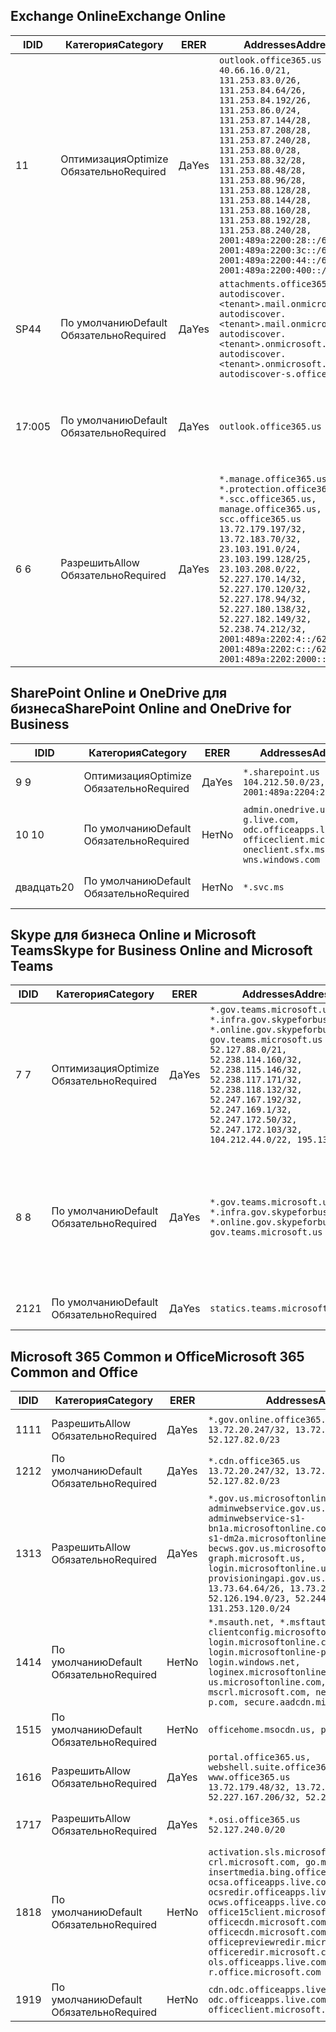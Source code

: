 <!--THIS FILE IS AUTOMATICALLY GENERATED. MANUAL CHANGES WILL BE OVERWRITTEN.-->
<!--Please contact the Office 365 Endpoints team with any questions.-->
<!--USGovGCCHigh endpoints version 2019062800-->
<!--File generated 2019-06-28 11:00:11.8056-->

## <a name="exchange-online"></a><span data-ttu-id="aaa48-101">Exchange Online</span><span class="sxs-lookup"><span data-stu-id="aaa48-101">Exchange Online</span></span>

<span data-ttu-id="aaa48-102">ID</span><span class="sxs-lookup"><span data-stu-id="aaa48-102">ID</span></span> | <span data-ttu-id="aaa48-103">Категория</span><span class="sxs-lookup"><span data-stu-id="aaa48-103">Category</span></span> | <span data-ttu-id="aaa48-104">ER</span><span class="sxs-lookup"><span data-stu-id="aaa48-104">ER</span></span> | <span data-ttu-id="aaa48-105">Addresses</span><span class="sxs-lookup"><span data-stu-id="aaa48-105">Addresses</span></span> | <span data-ttu-id="aaa48-106">Порты</span><span class="sxs-lookup"><span data-stu-id="aaa48-106">Ports</span></span>
-- | -------------------- | --- | ------------------------------------------------------------------------------------------------------------------------------------------------------------------------------------------------------------------------------------------------------------------------------------------------------------------------------------------------------------------------------------------------------------------------------------------------ | -------------------------------
<span data-ttu-id="aaa48-107">1</span><span class="sxs-lookup"><span data-stu-id="aaa48-107">1</span></span> | <span data-ttu-id="aaa48-108">Оптимизация</span><span class="sxs-lookup"><span data-stu-id="aaa48-108">Optimize</span></span><BR><span data-ttu-id="aaa48-109">Обязательно</span><span class="sxs-lookup"><span data-stu-id="aaa48-109">Required</span></span> | <span data-ttu-id="aaa48-110">Да</span><span class="sxs-lookup"><span data-stu-id="aaa48-110">Yes</span></span> | `outlook.office365.us`<BR>`40.66.16.0/21, 131.253.83.0/26, 131.253.84.64/26, 131.253.84.192/26, 131.253.86.0/24, 131.253.87.144/28, 131.253.87.208/28, 131.253.87.240/28, 131.253.88.0/28, 131.253.88.32/28, 131.253.88.48/28, 131.253.88.96/28, 131.253.88.128/28, 131.253.88.144/28, 131.253.88.160/28, 131.253.88.192/28, 131.253.88.240/28, 2001:489a:2200:28::/62, 2001:489a:2200:3c::/62, 2001:489a:2200:44::/62, 2001:489a:2200:400::/56` | <span data-ttu-id="aaa48-111">**TCP:** 443, 80</span><span class="sxs-lookup"><span data-stu-id="aaa48-111">**TCP:** 443, 80</span></span>
<span data-ttu-id="aaa48-112">SP4</span><span class="sxs-lookup"><span data-stu-id="aaa48-112">4</span></span> | <span data-ttu-id="aaa48-113">По умолчанию</span><span class="sxs-lookup"><span data-stu-id="aaa48-113">Default</span></span><BR><span data-ttu-id="aaa48-114">Обязательно</span><span class="sxs-lookup"><span data-stu-id="aaa48-114">Required</span></span> | <span data-ttu-id="aaa48-115">Да</span><span class="sxs-lookup"><span data-stu-id="aaa48-115">Yes</span></span> | `attachments.office365-net.us, autodiscover.<tenant>.mail.onmicrosoft.com, autodiscover.<tenant>.mail.onmicrosoft.us, autodiscover.<tenant>.onmicrosoft.com, autodiscover.<tenant>.onmicrosoft.us, autodiscover-s.office365.us` | <span data-ttu-id="aaa48-116">**TCP:** 443, 80</span><span class="sxs-lookup"><span data-stu-id="aaa48-116">**TCP:** 443, 80</span></span>
<span data-ttu-id="aaa48-117">17:00</span><span class="sxs-lookup"><span data-stu-id="aaa48-117">5</span></span> | <span data-ttu-id="aaa48-118">По умолчанию</span><span class="sxs-lookup"><span data-stu-id="aaa48-118">Default</span></span><BR><span data-ttu-id="aaa48-119">Обязательно</span><span class="sxs-lookup"><span data-stu-id="aaa48-119">Required</span></span> | <span data-ttu-id="aaa48-120">Да</span><span class="sxs-lookup"><span data-stu-id="aaa48-120">Yes</span></span> | `outlook.office365.us` | <span data-ttu-id="aaa48-121">**TCP:** 143, 25, 587, 993, 995</span><span class="sxs-lookup"><span data-stu-id="aaa48-121">**TCP:** 143, 25, 587, 993, 995</span></span>
<span data-ttu-id="aaa48-122">6 </span><span class="sxs-lookup"><span data-stu-id="aaa48-122">6</span></span> | <span data-ttu-id="aaa48-123">Разрешить</span><span class="sxs-lookup"><span data-stu-id="aaa48-123">Allow</span></span><BR><span data-ttu-id="aaa48-124">Обязательно</span><span class="sxs-lookup"><span data-stu-id="aaa48-124">Required</span></span> | <span data-ttu-id="aaa48-125">Да</span><span class="sxs-lookup"><span data-stu-id="aaa48-125">Yes</span></span> | `*.manage.office365.us, *.protection.office365.us, *.scc.office365.us, manage.office365.us, scc.office365.us`<BR>`13.72.179.197/32, 13.72.183.70/32, 23.103.191.0/24, 23.103.199.128/25, 23.103.208.0/22, 52.227.170.14/32, 52.227.170.120/32, 52.227.178.94/32, 52.227.180.138/32, 52.227.182.149/32, 52.238.74.212/32, 2001:489a:2202:4::/62, 2001:489a:2202:c::/62, 2001:489a:2202:2000::/63` | <span data-ttu-id="aaa48-126">**TCP:** 25, 443</span><span class="sxs-lookup"><span data-stu-id="aaa48-126">**TCP:** 25, 443</span></span>

## <a name="sharepoint-online-and-onedrive-for-business"></a><span data-ttu-id="aaa48-127">SharePoint Online и OneDrive для бизнеса</span><span class="sxs-lookup"><span data-stu-id="aaa48-127">SharePoint Online and OneDrive for Business</span></span>

<span data-ttu-id="aaa48-128">ID</span><span class="sxs-lookup"><span data-stu-id="aaa48-128">ID</span></span> | <span data-ttu-id="aaa48-129">Категория</span><span class="sxs-lookup"><span data-stu-id="aaa48-129">Category</span></span> | <span data-ttu-id="aaa48-130">ER</span><span class="sxs-lookup"><span data-stu-id="aaa48-130">ER</span></span> | <span data-ttu-id="aaa48-131">Addresses</span><span class="sxs-lookup"><span data-stu-id="aaa48-131">Addresses</span></span> | <span data-ttu-id="aaa48-132">Порты</span><span class="sxs-lookup"><span data-stu-id="aaa48-132">Ports</span></span>
-- | -------------------- | --- | ----------------------------------------------------------------------------------------------------------------------- | ----------------
<span data-ttu-id="aaa48-133">9 </span><span class="sxs-lookup"><span data-stu-id="aaa48-133">9</span></span> | <span data-ttu-id="aaa48-134">Оптимизация</span><span class="sxs-lookup"><span data-stu-id="aaa48-134">Optimize</span></span><BR><span data-ttu-id="aaa48-135">Обязательно</span><span class="sxs-lookup"><span data-stu-id="aaa48-135">Required</span></span> | <span data-ttu-id="aaa48-136">Да</span><span class="sxs-lookup"><span data-stu-id="aaa48-136">Yes</span></span> | `*.sharepoint.us`<BR>`104.212.50.0/23, 2001:489a:2204:2::/63` | <span data-ttu-id="aaa48-137">**TCP:** 443, 80</span><span class="sxs-lookup"><span data-stu-id="aaa48-137">**TCP:** 443, 80</span></span>
<span data-ttu-id="aaa48-138">10 </span><span class="sxs-lookup"><span data-stu-id="aaa48-138">10</span></span> | <span data-ttu-id="aaa48-139">По умолчанию</span><span class="sxs-lookup"><span data-stu-id="aaa48-139">Default</span></span><BR><span data-ttu-id="aaa48-140">Обязательно</span><span class="sxs-lookup"><span data-stu-id="aaa48-140">Required</span></span> | <span data-ttu-id="aaa48-141">Нет</span><span class="sxs-lookup"><span data-stu-id="aaa48-141">No</span></span> | `admin.onedrive.us, g.live.com, odc.officeapps.live.com, officeclient.microsoft.com, oneclient.sfx.ms, wns.windows.com` | <span data-ttu-id="aaa48-142">**TCP:** 443, 80</span><span class="sxs-lookup"><span data-stu-id="aaa48-142">**TCP:** 443, 80</span></span>
<span data-ttu-id="aaa48-143">двадцать</span><span class="sxs-lookup"><span data-stu-id="aaa48-143">20</span></span> | <span data-ttu-id="aaa48-144">По умолчанию</span><span class="sxs-lookup"><span data-stu-id="aaa48-144">Default</span></span><BR><span data-ttu-id="aaa48-145">Обязательно</span><span class="sxs-lookup"><span data-stu-id="aaa48-145">Required</span></span> | <span data-ttu-id="aaa48-146">Нет</span><span class="sxs-lookup"><span data-stu-id="aaa48-146">No</span></span> | `*.svc.ms` | <span data-ttu-id="aaa48-147">**TCP:** 443, 80</span><span class="sxs-lookup"><span data-stu-id="aaa48-147">**TCP:** 443, 80</span></span>

## <a name="skype-for-business-online-and-microsoft-teams"></a><span data-ttu-id="aaa48-148">Skype для бизнеса Online и Microsoft Teams</span><span class="sxs-lookup"><span data-stu-id="aaa48-148">Skype for Business Online and Microsoft Teams</span></span>

<span data-ttu-id="aaa48-149">ID</span><span class="sxs-lookup"><span data-stu-id="aaa48-149">ID</span></span> | <span data-ttu-id="aaa48-150">Категория</span><span class="sxs-lookup"><span data-stu-id="aaa48-150">Category</span></span> | <span data-ttu-id="aaa48-151">ER</span><span class="sxs-lookup"><span data-stu-id="aaa48-151">ER</span></span> | <span data-ttu-id="aaa48-152">Addresses</span><span class="sxs-lookup"><span data-stu-id="aaa48-152">Addresses</span></span> | <span data-ttu-id="aaa48-153">Порты</span><span class="sxs-lookup"><span data-stu-id="aaa48-153">Ports</span></span>
-- | -------------------- | --- | --------------------------------------------------------------------------------------------------------------------------------------------------------------------------------------------------------------------------------------------------------------------------------------------------------------------------------- | --------------------------------------------------
<span data-ttu-id="aaa48-154">7 </span><span class="sxs-lookup"><span data-stu-id="aaa48-154">7</span></span> | <span data-ttu-id="aaa48-155">Оптимизация</span><span class="sxs-lookup"><span data-stu-id="aaa48-155">Optimize</span></span><BR><span data-ttu-id="aaa48-156">Обязательно</span><span class="sxs-lookup"><span data-stu-id="aaa48-156">Required</span></span> | <span data-ttu-id="aaa48-157">Да</span><span class="sxs-lookup"><span data-stu-id="aaa48-157">Yes</span></span> | `*.gov.teams.microsoft.us, *.infra.gov.skypeforbusiness.us, *.online.gov.skypeforbusiness.us, gov.teams.microsoft.us`<BR>`52.127.88.0/21, 52.238.114.160/32, 52.238.115.146/32, 52.238.117.171/32, 52.238.118.132/32, 52.247.167.192/32, 52.247.169.1/32, 52.247.172.50/32, 52.247.172.103/32, 104.212.44.0/22, 195.134.228.0/22` | <span data-ttu-id="aaa48-158">**TCP:** 443, 80</span><span class="sxs-lookup"><span data-stu-id="aaa48-158">**TCP:** 443, 80</span></span><BR><span data-ttu-id="aaa48-159">**UDP:** 3478</span><span class="sxs-lookup"><span data-stu-id="aaa48-159">**UDP:** 3478</span></span>
<span data-ttu-id="aaa48-160">8 </span><span class="sxs-lookup"><span data-stu-id="aaa48-160">8</span></span> | <span data-ttu-id="aaa48-161">По умолчанию</span><span class="sxs-lookup"><span data-stu-id="aaa48-161">Default</span></span><BR><span data-ttu-id="aaa48-162">Обязательно</span><span class="sxs-lookup"><span data-stu-id="aaa48-162">Required</span></span> | <span data-ttu-id="aaa48-163">Да</span><span class="sxs-lookup"><span data-stu-id="aaa48-163">Yes</span></span> | `*.gov.teams.microsoft.us, *.infra.gov.skypeforbusiness.us, *.online.gov.skypeforbusiness.us, gov.teams.microsoft.us` | <span data-ttu-id="aaa48-164">**TCP:** 5061, 50000–59999</span><span class="sxs-lookup"><span data-stu-id="aaa48-164">**TCP:** 5061, 50000-59999</span></span><BR><span data-ttu-id="aaa48-165">**UDP:** 50000–59999</span><span class="sxs-lookup"><span data-stu-id="aaa48-165">**UDP:** 50000-59999</span></span>
<span data-ttu-id="aaa48-166">21</span><span class="sxs-lookup"><span data-stu-id="aaa48-166">21</span></span> | <span data-ttu-id="aaa48-167">По умолчанию</span><span class="sxs-lookup"><span data-stu-id="aaa48-167">Default</span></span><BR><span data-ttu-id="aaa48-168">Обязательно</span><span class="sxs-lookup"><span data-stu-id="aaa48-168">Required</span></span> | <span data-ttu-id="aaa48-169">Да</span><span class="sxs-lookup"><span data-stu-id="aaa48-169">Yes</span></span> | `statics.teams.microsoft.com` | <span data-ttu-id="aaa48-170">**TCP:** 443</span><span class="sxs-lookup"><span data-stu-id="aaa48-170">**TCP:** 443</span></span>

## <a name="microsoft-365-common-and-office"></a><span data-ttu-id="aaa48-171">Microsoft 365 Common и Office</span><span class="sxs-lookup"><span data-stu-id="aaa48-171">Microsoft 365 Common and Office</span></span> 

<span data-ttu-id="aaa48-172">ID</span><span class="sxs-lookup"><span data-stu-id="aaa48-172">ID</span></span> | <span data-ttu-id="aaa48-173">Категория</span><span class="sxs-lookup"><span data-stu-id="aaa48-173">Category</span></span> | <span data-ttu-id="aaa48-174">ER</span><span class="sxs-lookup"><span data-stu-id="aaa48-174">ER</span></span> | <span data-ttu-id="aaa48-175">Addresses</span><span class="sxs-lookup"><span data-stu-id="aaa48-175">Addresses</span></span> | <span data-ttu-id="aaa48-176">Порты</span><span class="sxs-lookup"><span data-stu-id="aaa48-176">Ports</span></span>
-- | ------------------- | --- | ---------------------------------------------------------------------------------------------------------------------------------------------------------------------------------------------------------------------------------------------------------------------------------------------------------------------------------------------------------------------------------------------- | ----------------
<span data-ttu-id="aaa48-177">11</span><span class="sxs-lookup"><span data-stu-id="aaa48-177">11</span></span> | <span data-ttu-id="aaa48-178">Разрешить</span><span class="sxs-lookup"><span data-stu-id="aaa48-178">Allow</span></span><BR><span data-ttu-id="aaa48-179">Обязательно</span><span class="sxs-lookup"><span data-stu-id="aaa48-179">Required</span></span> | <span data-ttu-id="aaa48-180">Да</span><span class="sxs-lookup"><span data-stu-id="aaa48-180">Yes</span></span> | `*.gov.online.office365.us`<BR>`13.72.20.247/32, 13.72.185.126/32, 52.127.82.0/23` | <span data-ttu-id="aaa48-181">**TCP:** 443</span><span class="sxs-lookup"><span data-stu-id="aaa48-181">**TCP:** 443</span></span>
<span data-ttu-id="aaa48-182">12</span><span class="sxs-lookup"><span data-stu-id="aaa48-182">12</span></span> | <span data-ttu-id="aaa48-183">По умолчанию</span><span class="sxs-lookup"><span data-stu-id="aaa48-183">Default</span></span><BR><span data-ttu-id="aaa48-184">Обязательно</span><span class="sxs-lookup"><span data-stu-id="aaa48-184">Required</span></span> | <span data-ttu-id="aaa48-185">Да</span><span class="sxs-lookup"><span data-stu-id="aaa48-185">Yes</span></span> | `*.cdn.office365.us`<BR>`13.72.20.247/32, 13.72.185.126/32, 52.127.82.0/23` | <span data-ttu-id="aaa48-186">**TCP:** 443</span><span class="sxs-lookup"><span data-stu-id="aaa48-186">**TCP:** 443</span></span>
<span data-ttu-id="aaa48-187">13</span><span class="sxs-lookup"><span data-stu-id="aaa48-187">13</span></span> | <span data-ttu-id="aaa48-188">Разрешить</span><span class="sxs-lookup"><span data-stu-id="aaa48-188">Allow</span></span><BR><span data-ttu-id="aaa48-189">Обязательно</span><span class="sxs-lookup"><span data-stu-id="aaa48-189">Required</span></span> | <span data-ttu-id="aaa48-190">Да</span><span class="sxs-lookup"><span data-stu-id="aaa48-190">Yes</span></span> | `*.gov.us.microsoftonline.com, adminwebservice.gov.us.microsoftonline.com, adminwebservice-s1-bn1a.microsoftonline.com, adminwebservice-s1-dm2a.microsoftonline.com, becws.gov.us.microsoftonline.com, graph.microsoft.us, login.microsoftonline.us, provisioningapi.gov.us.microsoftonline.com`<BR>`13.73.64.64/26, 13.73.208.128/25, 52.126.194.0/23, 52.244.120.128/25, 131.253.120.0/24` | <span data-ttu-id="aaa48-191">**TCP:** 443</span><span class="sxs-lookup"><span data-stu-id="aaa48-191">**TCP:** 443</span></span>
<span data-ttu-id="aaa48-192">14</span><span class="sxs-lookup"><span data-stu-id="aaa48-192">14</span></span> | <span data-ttu-id="aaa48-193">По умолчанию</span><span class="sxs-lookup"><span data-stu-id="aaa48-193">Default</span></span><BR><span data-ttu-id="aaa48-194">Обязательно</span><span class="sxs-lookup"><span data-stu-id="aaa48-194">Required</span></span> | <span data-ttu-id="aaa48-195">Нет</span><span class="sxs-lookup"><span data-stu-id="aaa48-195">No</span></span> | `*.msauth.net, *.msftauth.net, clientconfig.microsoftonline-p.net, login.microsoftonline.com, login.microsoftonline-p.com, login.windows.net, loginex.microsoftonline.com, login-us.microsoftonline.com, mscrl.microsoft.com, nexus.microsoftonline-p.com, secure.aadcdn.microsoftonline-p.com` | <span data-ttu-id="aaa48-196">**TCP:** 443</span><span class="sxs-lookup"><span data-stu-id="aaa48-196">**TCP:** 443</span></span>
<span data-ttu-id="aaa48-197">15</span><span class="sxs-lookup"><span data-stu-id="aaa48-197">15</span></span> | <span data-ttu-id="aaa48-198">По умолчанию</span><span class="sxs-lookup"><span data-stu-id="aaa48-198">Default</span></span><BR><span data-ttu-id="aaa48-199">Обязательно</span><span class="sxs-lookup"><span data-stu-id="aaa48-199">Required</span></span> | <span data-ttu-id="aaa48-200">Нет</span><span class="sxs-lookup"><span data-stu-id="aaa48-200">No</span></span> | `officehome.msocdn.us, prod.msocdn.us` | <span data-ttu-id="aaa48-201">**TCP:** 443, 80</span><span class="sxs-lookup"><span data-stu-id="aaa48-201">**TCP:** 443, 80</span></span>
<span data-ttu-id="aaa48-202">16</span><span class="sxs-lookup"><span data-stu-id="aaa48-202">16</span></span> | <span data-ttu-id="aaa48-203">Разрешить</span><span class="sxs-lookup"><span data-stu-id="aaa48-203">Allow</span></span><BR><span data-ttu-id="aaa48-204">Обязательно</span><span class="sxs-lookup"><span data-stu-id="aaa48-204">Required</span></span> | <span data-ttu-id="aaa48-205">Да</span><span class="sxs-lookup"><span data-stu-id="aaa48-205">Yes</span></span> | `portal.office365.us, webshell.suite.office365.us, www.office365.us`<BR>`13.72.179.48/32, 13.72.188.8/32, 52.227.167.206/32, 52.227.170.242/32` | <span data-ttu-id="aaa48-206">**TCP:** 443, 80</span><span class="sxs-lookup"><span data-stu-id="aaa48-206">**TCP:** 443, 80</span></span>
<span data-ttu-id="aaa48-207">17</span><span class="sxs-lookup"><span data-stu-id="aaa48-207">17</span></span> | <span data-ttu-id="aaa48-208">Разрешить</span><span class="sxs-lookup"><span data-stu-id="aaa48-208">Allow</span></span><BR><span data-ttu-id="aaa48-209">Обязательно</span><span class="sxs-lookup"><span data-stu-id="aaa48-209">Required</span></span> | <span data-ttu-id="aaa48-210">Да</span><span class="sxs-lookup"><span data-stu-id="aaa48-210">Yes</span></span> | `*.osi.office365.us`<BR>`52.127.240.0/20` | <span data-ttu-id="aaa48-211">**TCP:** 443</span><span class="sxs-lookup"><span data-stu-id="aaa48-211">**TCP:** 443</span></span>
<span data-ttu-id="aaa48-212">18</span><span class="sxs-lookup"><span data-stu-id="aaa48-212">18</span></span> | <span data-ttu-id="aaa48-213">По умолчанию</span><span class="sxs-lookup"><span data-stu-id="aaa48-213">Default</span></span><BR><span data-ttu-id="aaa48-214">Обязательно</span><span class="sxs-lookup"><span data-stu-id="aaa48-214">Required</span></span> | <span data-ttu-id="aaa48-215">Нет</span><span class="sxs-lookup"><span data-stu-id="aaa48-215">No</span></span> | `activation.sls.microsoft.com, crl.microsoft.com, go.microsoft.com, insertmedia.bing.office.net, ocsa.officeapps.live.com, ocsredir.officeapps.live.com, ocws.officeapps.live.com, office15client.microsoft.com, officecdn.microsoft.com, officecdn.microsoft.com.edgesuite.net, officepreviewredir.microsoft.com, officeredir.microsoft.com, ols.officeapps.live.com, r.office.microsoft.com` | <span data-ttu-id="aaa48-216">**TCP:** 443, 80</span><span class="sxs-lookup"><span data-stu-id="aaa48-216">**TCP:** 443, 80</span></span>
<span data-ttu-id="aaa48-217">19</span><span class="sxs-lookup"><span data-stu-id="aaa48-217">19</span></span> | <span data-ttu-id="aaa48-218">По умолчанию</span><span class="sxs-lookup"><span data-stu-id="aaa48-218">Default</span></span><BR><span data-ttu-id="aaa48-219">Обязательно</span><span class="sxs-lookup"><span data-stu-id="aaa48-219">Required</span></span> | <span data-ttu-id="aaa48-220">Нет</span><span class="sxs-lookup"><span data-stu-id="aaa48-220">No</span></span> | `cdn.odc.officeapps.live.com, odc.officeapps.live.com, officeclient.microsoft.com` | <span data-ttu-id="aaa48-221">**TCP:** 443, 80</span><span class="sxs-lookup"><span data-stu-id="aaa48-221">**TCP:** 443, 80</span></span>
